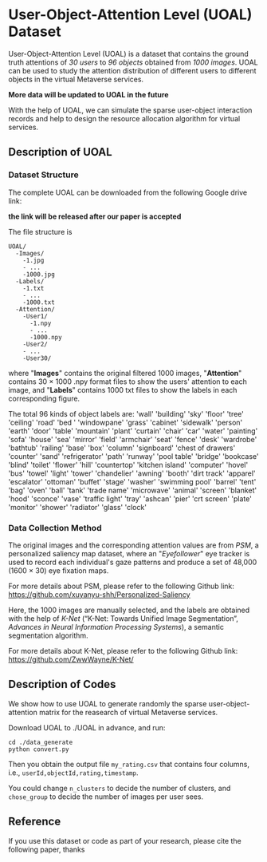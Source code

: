 # User-Object-Attention Level (UOAL) Dataset

User-Object-Attention Level (UOAL) is a dataset that contains the ground truth attentions of *30 users* to *96 objects* obtained from *1000 images*. UOAL can be used to study the attention distribution of different users to different objects in the virtual Metaverse services.

**More data will be updated to UOAL in the future**

With the help of UOAL, we can simulate the sparse user-object interaction records and help to design the resource allocation algorithm for virtual services.

## Description of UOAL

### Dataset Structure

The complete UOAL can be downloaded from the following Google drive link:

<!-- https://drive.google.com/drive/folders/1x8NIiA6gxxMBHPebEoxNAd1a7sHc7g_Y?usp=sharing -->
**the link will be released after our paper is accepted**

The file structure is
```
UOAL/
  -Images/
    -1.jpg
    - ...
    -1000.jpg
  -Labels/
    -1.txt
    - ...
    -1000.txt
  -Attention/
    -User1/
      -1.npy
      - ...
      -1000.npy
    -User2/
    - ...
    -User30/
```
where "**Images**" contains the original filtered 1000 images, "**Attention**" contains 30 × 1000 .npy format files to show the users' attention to each image, and "**Labels**" contains 1000 txt files to show the labels in each corresponding figure. 

The total 96 kinds of object labels are:
'wall'	 'building'	 'sky'	 'floor'	 'tree'	 'ceiling'	 'road'	 'bed '	 'windowpane'	 'grass'
 'cabinet'	 'sidewalk'	 'person'	 'earth'	 'door'	 'table'	 'mountain'	 'plant'	 'curtain'	 'chair'
 'car'	 'water'	 'painting'	 'sofa'	 'house'	 'sea'	 'mirror'	 'field'	 'armchair'	 'seat'
 'fence'	 'desk'	 'wardrobe'	 'bathtub'	 'railing'	 'base'	 'box'	 'column'	 'signboard'	 'chest of drawers'
 'counter'	 'sand'	 'refrigerator'	 'path'	 'runway'	 'pool table'	 'bridge'	 'bookcase'	 'blind'	 'toilet'
 'flower'	 'hill'	 'countertop'	 'kitchen island'	 'computer'	 'hovel'	 'bus'	 'towel'	 'light'	 'tower'
 'chandelier'	 'awning'	 'booth'	 'dirt track'	 'apparel'	 'escalator'	 'ottoman'	 'buffet'	 'stage'	 'washer'
 'swimming pool'	 'barrel'	 'tent'	 'bag'	 'oven'	 'ball'	 'tank'	 'trade name'	 'microwave'	 'animal'
 'screen'	 'blanket'	 'hood'	 'sconce'	 'vase'	 'traffic light'	 'tray'	 'ashcan'	 'pier'	 'crt screen'
 'plate'	 'monitor'	 'shower'	 'radiator'	 'glass'	 'clock'

### Data Collection Method
The original images and the corresponding attention values are from *PSM*, a personalized saliency map dataset, where an "*Eyefollower*" eye tracker is used to record each individual's gaze patterns and produce a set of 48,000 (1600 × 30) eye fixation maps.

For more details about PSM, please refer to the following Github link:
https://github.com/xuyanyu-shh/Personalized-Saliency

Here, the 1000 images are manually selected, and the labels are obtained with the help of *K-Net* (“K-Net: Towards Unified Image Segmentation”, *Advances in Neural Information Processing Systems*), a semantic segmentation algorithm.

For more details about K-Net, please refer to the following Github link:
https://github.com/ZwwWayne/K-Net/

## Description of Codes

We show how to use UOAL to generate randomly the sparse user-object-attention matrix for the reasearch of virtual Metaverse services.

Download UOAL to ./UOAL in advance, and run:
```shell
cd ./data_generate
python convert.py  
```
Then you obtain the output file `my_rating.csv` that contains four columns, i.e.,  `userId,objectId,rating,timestamp`.

You could change `n_clusters` to decide the number of clusters, and `chose_group` to decide the number of images per user sees.




## Reference

If you use this dataset or code as part of your research, please cite the following paper, thanks

